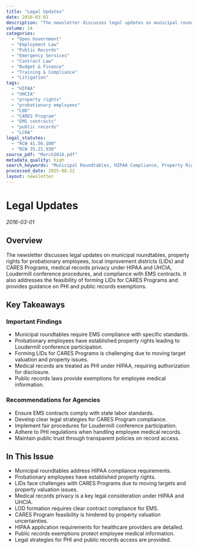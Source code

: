 ```yaml
---
title: "Legal Updates"
date: 2016-03-01
description: "The newsletter discusses legal updates on municipal roundtables, property rights for probationary employees, local improvement districts (LIDs) and CARES Programs, medical records privacy under HIPAA and UHCIA, Loudermill conference procedures, and compliance with EMS contracts. It also addresses the feasibility of forming LIDs for CARES Programs and provides guidance on PHI and public records exemptions."
volume: 14
categories:
  - "Open Government"
  - "Employment Law"
  - "Public Records"
  - "Emergency Services"
  - "Contract Law"
  - "Budget & Finance"
  - "Training & Compliance"
  - "Litigation"
tags:
  - "HIPAA"
  - "UHCIA"
  - "property rights"
  - "probationary employees"
  - "LOD"
  - "CARES Program"
  - "EMS contracts"
  - "public records"
  - "LCRA"
legal_statutes:
  - "RCW 41.56.100"
  - "RCW 35.21.930"
source_pdf: "March2016.pdf"
metadata_quality: high
search_keywords: "Municipal Roundtables, HIPAA Compliance, Property Rights, Probationary Employees, CARES Program Formation, EMS Contracts, CARES Program Feasibility, HIPAA Application, Medical Records Privacy, Public ..."
processed_date: 2025-08-22
layout: newsletter
---
```


# Legal Updates

*2016-03-01*

## Overview

The newsletter discusses legal updates on municipal roundtables, property rights for probationary employees, local improvement districts (LIDs) and CARES Programs, medical records privacy under HIPAA and UHCIA, Loudermill conference procedures, and compliance with EMS contracts. It also addresses the feasibility of forming LIDs for CARES Programs and provides guidance on PHI and public records exemptions.

## Key Takeaways

### Important Findings

- Municipal roundtables require EMS compliance with specific standards.
- Probationary employees have established property rights leading to Loudermill conference participation.
- Forming LIDs for CARES Programs is challenging due to moving target valuation and property issues.
- Medical records are treated as PHI under HIPAA, requiring authorization for disclosure.
- Public records laws provide exemptions for employee medical information.

### Recommendations for Agencies

- Ensure EMS contracts comply with state labor standards.
- Develop clear legal strategies for CARES Program compliance.
- Implement fair procedures for Loudermill conference participation.
- Adhere to PHI regulations when handling employee medical records.
- Maintain public trust through transparent policies on record access.

## In This Issue

- Municipal roundtables address HIPAA compliance requirements.
- Probationary employees have established property rights.
- LIDs face challenges with CARES Programs due to moving targets and property valuation issues.
- Medical records privacy is a key legal consideration under HIPAA and UHCIA.
- LOD formation requires clear contract compliance for EMS.
- CARES Program feasibility is hindered by property valuation uncertainties.
- HIPAA application requirements for healthcare providers are detailed.
- Public records exemptions protect employee medical information.
- Legal strategies for PHI and public records access are provided.

